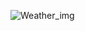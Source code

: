 ![Weather_img](https://github.com/nitusharma3008/Weather_Project/assets/152687259/1e0a191f-5b77-4fca-bdf3-fb802c7473c7)
